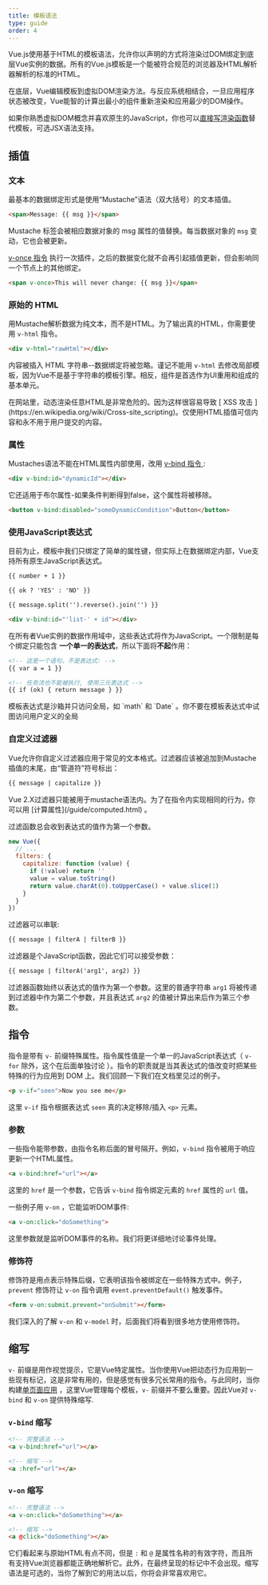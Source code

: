 ```yaml
---
title: 模板语法
type: guide
order: 4
---
```


Vue.js使用基于HTML的模板语法，允许你以声明的方式将渲染过DOM绑定到底层Vue实例的数据。所有的Vue.js模板是一个能被符合规范的浏览器及HTML解析器解析的标准的HTML。

在底层，Vue编辑模板到虚拟DOM渲染方法。与反应系统相结合，一旦应用程序状态被改变，Vue能智的计算出最小的组件重新渲染和应用最少的DOM操作。

如果你熟悉虚拟DOM概念并喜欢原生的JavaScript，你也可以[直接写渲染函数](/guide/render-function.html)替代模板，可选JSX语法支持。

## 插值

### 文本

最基本的数据绑定形式是使用“Mustache”语法（双大括号）的文本插值。

``` html
<span>Message: {{ msg }}</span>
```

Mustache 标签会被相应数据对象的 msg 属性的值替换。每当数据对象的 `msg` 变动，它也会被更新。

[ v-once 指令](/api/#v-once) 执行一次插件，之后的数据变化就不会再引起插值更新，但会影响同一个节点上的其他绑定。

``` html
<span v-once>This will never change: {{ msg }}</span>
```

### 原始的 HTML

用Mustache解析数据为纯文本，而不是HTML。为了输出真的HTML，你需要使用 `v-html` 指令。

``` html
<div v-html="rawHtml"></div>
```

内容被插入 HTML 字符串--数据绑定将被忽略。谨记不能用 `v-html` 去修改局部模板，因为Vue不是基于字符串的模板引擎。相反，组件是首选作为UI重用和组成的基本单元。

<p class="tip">在网站里，动态渲染任意HTML是非常危险的。因为这样很容易导致 [ XSS 攻击 ](https://en.wikipedia.org/wiki/Cross-site_scripting)。仅使用HTML插值可信内容和永不用于用户提交的内容。 </p>

### 属性

Mustaches语法不能在HTML属性内部使用，改用 [ v-bind 指令 ](/api/#v-bind):

``` html
<div v-bind:id="dynamicId"></div>
```

它还适用于布尔属性-如果条件判断得到false，这个属性将被移除。

``` html
<button v-bind:disabled="someDynamicCondition">Button</button>
```

### 使用JavaScript表达式

目前为止，模板中我们只绑定了简单的属性键，但实际上在数据绑定内部，Vue支持所有原生JavaScript表达式。

``` html
{{ number + 1 }}

{{ ok ? 'YES' : 'NO' }}

{{ message.split('').reverse().join('') }}

<div v-bind:id="'list-' + id"></div>
```

在所有者Vue实例的数据作用域中，这些表达式将作为JavaScript。一个限制是每个绑定只能包含 **一个单一的表达式**，所以下面将**不起**作用：

``` html
<!-- 这是一个语句，不是表达式: -->
{{ var a = 1 }}

<!-- 任务流也不能被执行, 使用三元表达式 -->
{{ if (ok) { return message } }}
```

<p class="tip">模板表达式是沙箱并只访问全局，如 `math` 和 `Date` 。你不要在模板表达式中试图访问用户定义的全局</p>

### 自定义过滤器

Vue允许你自定义过滤器应用于常见的文本格式。过滤器应该被追加到Mustache插值的末尾，由“管道符”符号标出：

``` html
{{ message | capitalize }}
```

<p class="tip">Vue 2.X过滤器只能被用于mustache语法内。为了在指令内实现相同的行为，你可以用 [计算属性](/guide/computed.html) 。</p>

过滤函数总会收到表达式的值作为第一个参数。

``` js
new Vue({
  // ...
  filters: {
    capitalize: function (value) {
      if (!value) return ''
      value = value.toString()
      return value.charAt(0).toUpperCase() + value.slice(1)
    }
  }
})
```

过滤器可以串联:

``` html
{{ message | filterA | filterB }}
```

过滤器是个JavaScript函数，因此它们可以接受参数：

``` html
{{ message | filterA('arg1', arg2) }}
```

过滤器函数始终以表达式的值作为第一个参数。这里的普通字符串 `arg1` 将被传递到过滤器中作为第二个参数，并且表达式 `arg2` 的值被计算出来后作为第三个参数。

## 指令

指令是带有 `v-` 前缀特殊属性。指令属性值是一个单一的JavaScript表达式（ `v-for` 除外，这个在后面单独讨论 ）。指令的职责就是当其表达式的值改变时把某些特殊的行为应用到 DOM 上。我们回顾一下我们在文档里见过的例子。

``` html
<p v-if="seen">Now you see me</p>
```

这里 `v-if` 指令根据表达式 `seen` 真的决定移除/插入 `<p>` 元素。

### 参数

一些指令能带参数，由指令名称后面的冒号隔开。例如，`v-bind` 指令被用于响应更新一个HTML属性。

``` html
<a v-bind:href="url"></a>
```

这里的 `href` 是一个参数，它告诉 `v-bind` 指令绑定元素的 `href` 属性的 `url` 值。

一些例子用 `v-on` ，它能监听DOM事件:

``` html
<a v-on:click="doSomething">
```

这里参数就是监听DOM事件的名称。我们将更详细地讨论事件处理。

### 修饰符

修饰符是用点表示特殊后缀，它表明该指令被绑定在一些特殊方式中。例子，`prevent` 修饰符让 `v-on` 指令调用 `event.preventDefault()` 触发事件。

``` html
<form v-on:submit.prevent="onSubmit"></form>
```

我们深入的了解 `v-on` 和 `v-model` 时，后面我们将看到很多地方使用修饰符。 

## 缩写

`v-` 前缀是用作视觉提示，它是Vue特定属性。当你使用Vue把动态行为应用到一些现有标记，这是非常有用的，但是感觉有很多冗长常用的指令。与此同时，当你构建[单页面应用](https://en.wikipedia.org/wiki/Single-page_application) ，这里Vue管理每个模板，`v-` 前缀并不要么重要。因此Vue对 `v-bind` 和 `v-on` 提供特殊缩写.

### `v-bind` 缩写

``` html
<!-- 完整语法 -->
<a v-bind:href="url"></a>

<!-- 缩写 -->
<a :href="url"></a>
```

### `v-on` 缩写

``` html
<!-- 完整语法 -->
<a v-on:click="doSomething"></a>

<!-- 缩写 -->
<a @click="doSomething"></a>
```

它们看起来与原始HTML有点不同，但是 `:` 和 `@` 是属性名称的有效字符，而且所有支持Vue浏览器都能正确地解析它。此外，在最终呈现的标记中不会出现。缩写语法是可选的，当你了解到它的用法以后，你将会非常喜欢用它。
